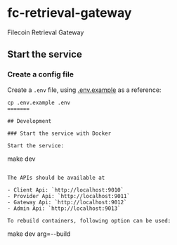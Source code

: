 # fc-retrieval-gateway

Filecoin Retrieval Gateway

## Start the service

### Create a config file

Create a `.env` file, using [.env.example](./.env.example) as a reference:

```
cp .env.example .env
=======

## Development

### Start the service with Docker

Start the service:

```
make dev
```

The APIs should be available at

- Client Api: `http://localhost:9010`
- Provider Api: `http://localhost:9011`
- Gateway Api: `http://localhost:9012`
- Admin Api: `http://localhost:9013`

To rebuild containers, following option can be used:

```
make dev arg=--build
```
